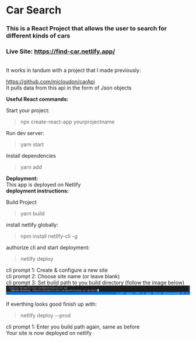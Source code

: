 # Car Search

### This is a React Project that allows the user to search for different kinds of cars      
### Live Site: https://find-car.netlify.app/
<br/>
It works in tandum with a project that I made previously: 
<br>  

https://github.com/micloudon/carApi  
It pulls data from this api in the form of Json objects

**Useful React commands:**  

Start your project:
>npx create-react-app yourprojectname  

Run dev server:
>yarn start

Install dependencies
>yarn add  
    

**Deployment:**  
This app is deployed on Netlify  
**deployment instructions:** 

Build Project
>yarn build

install netlify globally:  
>npm install netlify-cli -g  

authorize cli and start deployment:  
>netlify deploy  

cli prompt 1: Create & configure a new site  
cli prompt 2: Choose site name (or leave blank)  
cli prompt 3: Set build path to you build directory (follow the image below)  
![netlify build path](netlifybuild2.png)  

If everthing looks good finish up with:  
>netlify deploy --prod  

cli prompt 1: Enter you build path again, same as before  
Your site is now deployed on netlify


